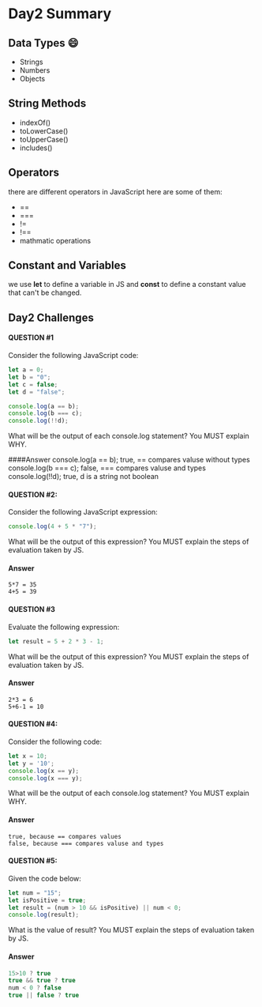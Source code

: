 # Day2 Summary

## Data Types :smile:
- Strings
- Numbers
- Objects

## String Methods
-  indexOf()
- toLowerCase()
- toUpperCase()
- includes()


## Operators
there are different operators in JavaScript here are some of them:
-  ==
- ===
- != 
- !== 
- mathmatic operations

## Constant and Variables
we use **let** to define a variable in JS and **const** to define a constant value that can't be changed. 


## Day2 Challenges 
#### QUESTION #1
Consider the following JavaScript code:
```javascript
let a = 0;
let b = "0";
let c = false;
let d = "false";

console.log(a == b);
console.log(b === c);
console.log(!!d);
```
What will be the output of each console.log statement? You MUST explain WHY.

####Answer
    console.log(a == b);     true, == compares valuse without types
    console.log(b === c);   false, === compares valuse and types
    console.log(!!d);   true, d is a string not boolean
	
#### 	QUESTION #2:
   Consider the following JavaScript expression:
   ```javascript
console.log(4 + 5 * "7");
```
What will be the output of this expression? You MUST explain the steps of evaluation taken by JS.

#### Answer
    5*7 = 35 
    4+5 = 39 
	
#### 	QUESTION #3
Evaluate the following expression:
```javascript
let result = 5 + 2 * 3 - 1;
```
What will be the output of this expression? You MUST explain the steps of evaluation taken by JS.

#### Answer
    2*3 = 6
    5+6-1 = 10
	
#### QUESTION #4:
Consider the following code:
```javascript
let x = 10;
let y = '10';
console.log(x == y);
console.log(x === y);
```
What will be the output of each console.log statement? You MUST explain WHY.


#### Answer
    true, because == compares values
    false, because === compares valuse and types
	
#### 	QUESTION #5:
Given the code below:
```javascript
let num = "15";
let isPositive = true;
let result = (num > 10 && isPositive) || num < 0;
console.log(result);
```
What is the value of result? You MUST explain the steps of evaluation taken by JS.

#### Answer
```javascript
15>10 ? true
true && true ? true
num < 0 ? false
true || false ? true
```





